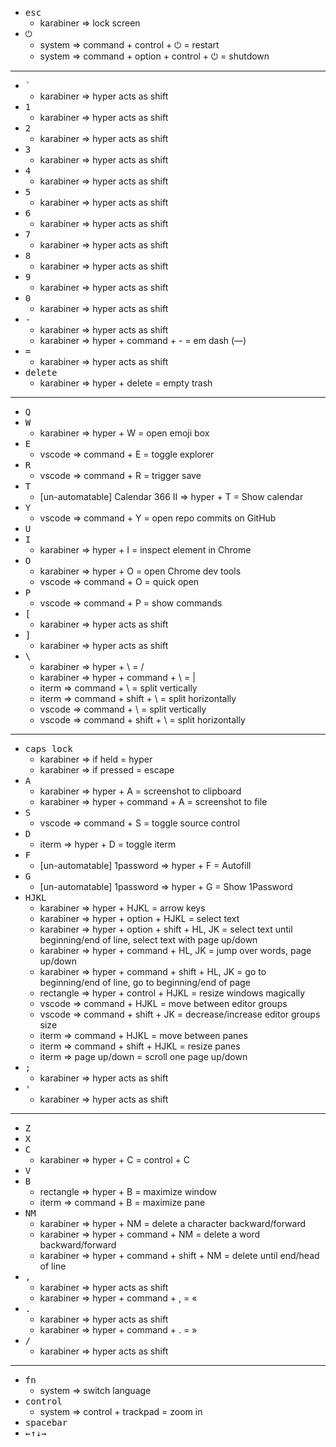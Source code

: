 * <kbd>esc</kbd>
    * karabiner => lock screen
* <kbd>⏻</kbd>
    * system => command + control + ⏻ = restart
    * system => command + option + control + ⏻ = shutdown
---
* <kbd>`</kbd>
    * karabiner => hyper acts as shift
* <kbd>1</kbd>
    * karabiner => hyper acts as shift
* <kbd>2</kbd>
    * karabiner => hyper acts as shift
* <kbd>3</kbd>
    * karabiner => hyper acts as shift
* <kbd>4</kbd>
    * karabiner => hyper acts as shift
* <kbd>5</kbd>
    * karabiner => hyper acts as shift
* <kbd>6</kbd>
    * karabiner => hyper acts as shift
* <kbd>7</kbd>
    * karabiner => hyper acts as shift
* <kbd>8</kbd>
    * karabiner => hyper acts as shift
* <kbd>9</kbd>
    * karabiner => hyper acts as shift
* <kbd>0</kbd>
    * karabiner => hyper acts as shift
* <kbd>\-</kbd>
    * karabiner => hyper acts as shift
    * karabiner => hyper + command + \- = em dash (—)
* <kbd>=</kbd>
    * karabiner => hyper acts as shift
* <kbd>delete</kbd>
    * karabiner => hyper + delete = empty trash
---
* <kbd>Q</kbd>
* <kbd>W</kbd>
    * karabiner => hyper + W = open emoji box
* <kbd>E</kbd>
    * vscode => command + E = toggle explorer
* <kbd>R</kbd>
    * vscode => command + R = trigger save
* <kbd>T</kbd>
    * [un-automatable] Calendar 366 II => hyper + T = Show calendar
* <kbd>Y</kbd>
    * vscode => command + Y = open repo commits on GitHub
* <kbd>U</kbd>
* <kbd>I</kbd>
    * karabiner => hyper + I = inspect element in Chrome
* <kbd>O</kbd>
    * karabiner => hyper + O = open Chrome dev tools
    * vscode => command + O = quick open
* <kbd>P</kbd>
    * vscode => command + P = show commands
* <kbd>[</kbd>
    * karabiner => hyper acts as shift
* <kbd>]</kbd>
    * karabiner => hyper acts as shift
* <kbd>\\</kbd>
    * karabiner => hyper + \ = /
    * karabiner => hyper + command + \ = |
    * iterm => command + \ = split vertically
    * iterm => command + shift + \ = split horizontally
    * vscode => command + \ = split vertically
    * vscode => command + shift + \ = split horizontally
---
* <kbd>caps lock</kbd>
    * karabiner => if held = hyper
    * karabiner => if pressed = escape
* <kbd>A</kbd>
    * karabiner => hyper + A = screenshot to clipboard
    * karabiner => hyper + command + A = screenshot to file
* <kbd>S</kbd>
    * vscode => command + S = toggle source control
* <kbd>D</kbd>
    * iterm => hyper + D = toggle iterm
* <kbd>F</kbd>
    * [un-automatable] 1password => hyper + F = Autofill
* <kbd>G</kbd>
    * [un-automatable] 1password => hyper + G = Show 1Password
* <kbd>HJKL</kbd>
    * karabiner => hyper + HJKL = arrow keys
    * karabiner => hyper + option + HJKL = select text
    * karabiner => hyper + option + shift + HL, JK = select text until beginning/end of line, select text with page up/down
    * karabiner => hyper + command + HL, JK = jump over words, page up/down
    * karabiner => hyper + command + shift + HL, JK = go to beginning/end of line, go to beginning/end of page
    * rectangle => hyper + control + HJKL = resize windows magically
    * vscode => command + HJKL = move between editor groups
    * vscode => command + shift + JK = decrease/increase editor groups size
    * iterm => command + HJKL = move between panes
    * iterm => command + shift + HJKL = resize panes
    * iterm => page up/down = scroll one page up/down
* <kbd>;</kbd>
    * karabiner => hyper acts as shift
* <kbd>'</kbd>
    * karabiner => hyper acts as shift
---
* <kbd>Z</kbd>
* <kbd>X</kbd>
* <kbd>C</kbd>
    * karabiner => hyper + C = control + C
* <kbd>V</kbd>
* <kbd>B</kbd>
    * rectangle => hyper + B = maximize window
    * iterm => command + B = maximize pane
* <kbd>NM</kbd>
    * karabiner => hyper + NM = delete a character backward/forward
    * karabiner => hyper + command + NM = delete a word backward/forward
    * karabiner => hyper + command + shift + NM = delete until end/head of line
* <kbd>,</kbd>
    * karabiner => hyper acts as shift
    * karabiner => hyper + command + , = «
* <kbd>.</kbd>
    * karabiner => hyper acts as shift
    * karabiner => hyper + command + . = »
* <kbd>/</kbd>
    * karabiner => hyper acts as shift
---
* <kbd>fn</kbd>
    * system => switch language
* <kbd>control</kbd>
    * system => control + trackpad = zoom in
* <kbd>spacebar</kbd>
* <kbd>←↑↓→</kbd>
